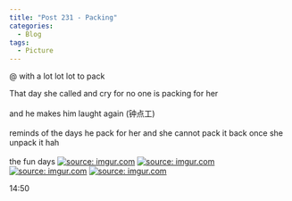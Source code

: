 ```yaml
---
title: "Post 231 - Packing"
categories:
  - Blog
tags:
  - Picture
---
```


@ with a lot lot lot to pack 

That day she called and cry for no one is packing for her
<br/>
<br/>
and he makes him laught again (钟点工)
<br/>
<br/>
reminds of the days he pack for her and she cannot pack it back once she unpack it hah
<br/>
<br/>
the fun days
<a href="https://imgur.com/RkTqTEz"><img src="https://i.imgur.com/RkTqTEz.jpg" title="source: imgur.com" /></a>
<a href="https://imgur.com/OELNi1w"><img src="https://i.imgur.com/OELNi1w.jpg" title="source: imgur.com" /></a>
<a href="https://imgur.com/zCU8Xyw"><img src="https://i.imgur.com/zCU8Xyw.jpg" title="source: imgur.com" /></a>
<a href="https://imgur.com/2ENDnBK"><img src="https://i.imgur.com/2ENDnBK.jpg" title="source: imgur.com" /></a>

14:50

<script src="https://utteranc.es/client.js"
        repo="serendipityinlife/serendipityinlife.github.io"
        issue-term="pathname"
        theme="github-light"
        crossorigin="anonymous"
        async>
</script>
